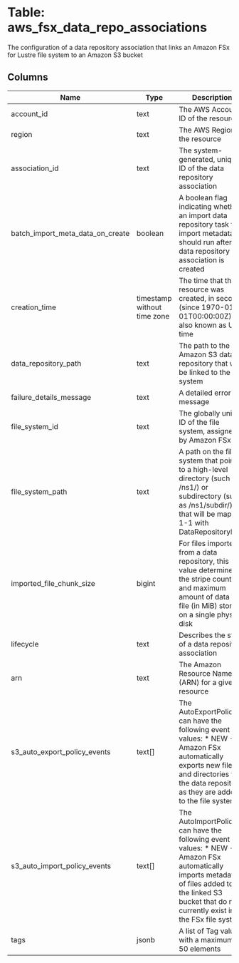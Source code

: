 
# Table: aws_fsx_data_repo_associations
The configuration of a data repository association that links an Amazon FSx for Lustre file system to an Amazon S3 bucket
## Columns
| Name        | Type           | Description  |
| ------------- | ------------- | -----  |
|account_id|text|The AWS Account ID of the resource|
|region|text|The AWS Region of the resource|
|association_id|text|The system-generated, unique ID of the data repository association|
|batch_import_meta_data_on_create|boolean|A boolean flag indicating whether an import data repository task to import metadata should run after the data repository association is created|
|creation_time|timestamp without time zone|The time that the resource was created, in seconds (since 1970-01-01T00:00:00Z), also known as Unix time|
|data_repository_path|text|The path to the Amazon S3 data repository that will be linked to the file system|
|failure_details_message|text|A detailed error message|
|file_system_id|text|The globally unique ID of the file system, assigned by Amazon FSx|
|file_system_path|text|A path on the file system that points to a high-level directory (such as /ns1/) or subdirectory (such as /ns1/subdir/) that will be mapped 1-1 with DataRepositoryPath|
|imported_file_chunk_size|bigint|For files imported from a data repository, this value determines the stripe count and maximum amount of data per file (in MiB) stored on a single physical disk|
|lifecycle|text|Describes the state of a data repository association|
|arn|text|The Amazon Resource Name (ARN) for a given resource|
|s3_auto_export_policy_events|text[]|The AutoExportPolicy can have the following event values:  * NEW - Amazon FSx automatically exports new files and directories to the data repository as they are added to the file system|
|s3_auto_import_policy_events|text[]|The AutoImportPolicy can have the following event values:  * NEW - Amazon FSx automatically imports metadata of files added to the linked S3 bucket that do not currently exist in the FSx file system|
|tags|jsonb|A list of Tag values, with a maximum of 50 elements|
